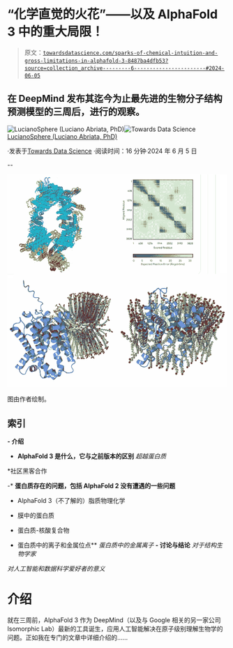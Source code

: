 # “化学直觉的火花”——以及 AlphaFold 3 中的重大局限！

> 原文：[`towardsdatascience.com/sparks-of-chemical-intuition-and-gross-limitations-in-alphafold-3-8487ba4dfb53?source=collection_archive---------6-----------------------#2024-06-05`](https://towardsdatascience.com/sparks-of-chemical-intuition-and-gross-limitations-in-alphafold-3-8487ba4dfb53?source=collection_archive---------6-----------------------#2024-06-05)

## 在 DeepMind 发布其迄今为止最先进的生物分子结构预测模型的三周后，进行的观察。

[](https://lucianosphere.medium.com/?source=post_page---byline--8487ba4dfb53--------------------------------)![LucianoSphere (Luciano Abriata, PhD)](https://lucianosphere.medium.com/?source=post_page---byline--8487ba4dfb53--------------------------------)[](https://towardsdatascience.com/?source=post_page---byline--8487ba4dfb53--------------------------------)![Towards Data Science](https://towardsdatascience.com/?source=post_page---byline--8487ba4dfb53--------------------------------) [LucianoSphere (Luciano Abriata, PhD)](https://lucianosphere.medium.com/?source=post_page---byline--8487ba4dfb53--------------------------------)

·发表于[Towards Data Science](https://towardsdatascience.com/?source=post_page---byline--8487ba4dfb53--------------------------------) ·阅读时间：16 分钟·2024 年 6 月 5 日

--

![](img/21581d1aab964bc0703bb26ccabc7273.png)

图由作者绘制。

## 索引

**- 介绍**

- **AlphaFold 3 是什么，它与之前版本的区别** *超越蛋白质*

*社区黑客合作

-* **蛋白质存在的问题，包括 AlphaFold 2 没有遭遇的一些问题**

- AlphaFold 3（不了解的）脂质物理化学

- 膜中的蛋白质

- 蛋白质-核酸复合物

- 蛋白质中的离子和金属位点** *蛋白质中的金属离子* **- 讨论与结论** *对于结构生物学家*

*对人工智能和数据科学爱好者的意义*

# 介绍

就在三周前，AlphaFold 3 作为 DeepMind（以及与 Google 相关的另一家公司 Isomorphic Lab）最新的工具诞生，应用人工智能解决在原子级别理解生物学的问题。正如我在专门的文章中详细介绍的……
